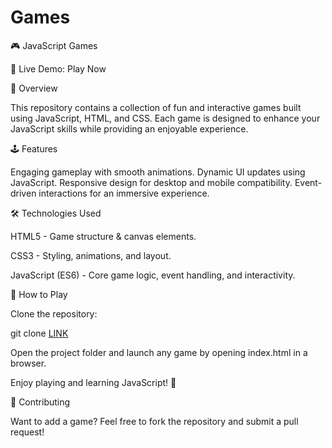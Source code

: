 # Games
🎮 JavaScript Games

🔗 Live Demo: Play Now


🚀 Overview

This repository contains a collection of fun and interactive games built using JavaScript, HTML, and CSS. Each game is designed to enhance your JavaScript skills while providing an enjoyable experience.


🕹️ Features

Engaging gameplay with smooth animations.
Dynamic UI updates using JavaScript.
Responsive design for desktop and mobile compatibility.
Event-driven interactions for an immersive experience.

🛠️ Technologies Used

HTML5 - Game structure & canvas elements.

CSS3 - Styling, animations, and layout.

JavaScript (ES6) - Core game logic, event handling, and interactivity.

📌 How to Play

Clone the repository:

git clone [LINK](https://github.com/PranavHendre02/Games.git)

Open the project folder and launch any game by opening index.html in a browser.

Enjoy playing and learning JavaScript! 🚀

🤝 Contributing

Want to add a game? Feel free to fork the repository and submit a pull request!
